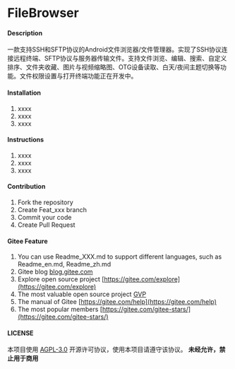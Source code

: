 # FileBrowser

#### Description

一款支持SSH和SFTP协议的Android文件浏览器/文件管理器。实现了SSH协议连接远程终端、SFTP协议与服务器传输文件。支持文件浏览、编辑、搜索、自定义排序、文件夹收藏、图片与视频缩略图、OTG设备读取、白天/夜间主题切换等功能。文件权限设置与打开终端功能正在开发中。

#### Installation

1. xxxx
2. xxxx
3. xxxx

#### Instructions

1. xxxx
2. xxxx
3. xxxx

#### Contribution

1. Fork the repository
2. Create Feat_xxx branch
3. Commit your code
4. Create Pull Request

#### Gitee Feature

1. You can use Readme\_XXX.md to support different languages, such as Readme\_en.md, Readme\_zh.md
2. Gitee blog [blog.gitee.com](https://blog.gitee.com)
3. Explore open source project [https://gitee.com/explore](https://gitee.com/explore)
4. The most valuable open source project [GVP](https://gitee.com/gvp)
5. The manual of Gitee [https://gitee.com/help](https://gitee.com/help)
6. The most popular members  [https://gitee.com/gitee-stars/](https://gitee.com/gitee-stars/)

#### LICENSE

本项目使用 [AGPL-3.0](LICENSE) 开源许可协议，使用本项目请遵守该协议。
**未经允许，禁止用于商用**